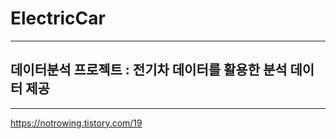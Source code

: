 # ElectricCar
----

## 데이터분석 프로젝트 : 전기차 데이터를 활용한 분석 데이터 제공
<hr>

<https://notrowing.tistory.com/19>
